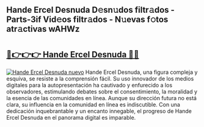## Hande Ercel Desnuda D𝚎sn𝚞dos filtr𝚊dos - Parts-3if Vid𝚎os filtr𝚊dos - N𝚞evas f𝚘tos atr𝚊ctivas wAHWz

# <h2><a href="http://mb9ib2r.tromn.icu/?c=Hande+Ercel+Desnuda">🔗👉👉👉 Hande Ercel Desnuda 🔗🔗</a></h2>

[![Hande Ercel Desnuda nuevo](https://i.imgur.com/pEAQMta.gif)](http://mb9ib2r.tromn.icu/?c=Hande+Ercel+Desnuda)
Hande Ercel Desnuda, una figura compleja y esquiva, se resiste a la comprensión fácil. Su uso innovador de los medios digitales para la autopresentación ha cautivado y enfurecido a los observadores, estimulando debates sobre el consentimiento, la moralidad y la esencia de las comunidades en línea. Aunque su dirección futura no está clara, su influencia en la comunidad en línea es indiscutible. Con una dedicación inquebrantable y un encanto innegable, el progreso de Hande Ercel Desnuda en el panorama digital es imparable.
